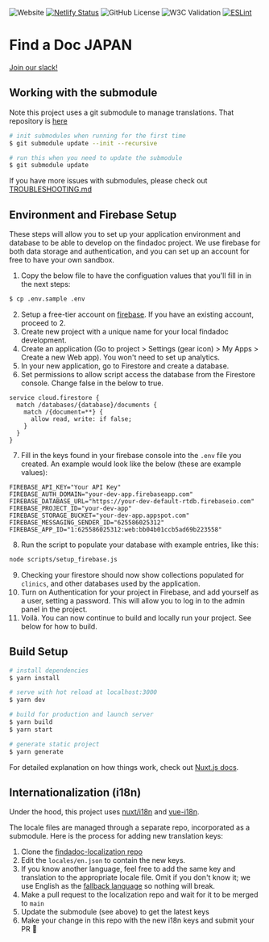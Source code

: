 ![Website](https://img.shields.io/website?down_color=lightgrey&down_message=offline&up_color=blue&up_message=online&url=https%3A%2F%2Ffindadocjp.org%2F)
[![Netlify Status](https://api.netlify.com/api/v1/badges/30c2d6af-eafd-4542-a071-d4cd0d7868a8/deploy-status)](https://app.netlify.com/sites/findadoc/deploys)
![GitHub License](https://img.shields.io/github/license/ourjapanlife/findadoc-frontend)
![W3C Validation](https://img.shields.io/w3c-validation/html?targetUrl=https%3A%2F%2Ffindadocjp.org/)
[![ESLint](https://github.com/ourjapanlife/findadoc-frontend/actions/workflows/eslint.yml/badge.svg)](https://github.com/ourjapanlife/findadoc-frontend/actions/workflows/eslint.yml)

# Find a Doc JAPAN

[Join our slack!](https://join.slack.com/t/find-a-doc/shared_invite/zt-s4744a6o-MGaGHzLN5wB9aXeha3vdsQ)

## Working with the submodule

Note this project uses a git submodule to manage translations. That repository is [here](https://github.com/ourjapanlife/findadoc-localization)

```bash
# init submodules when running for the first time
$ git submodule update --init --recursive
```

```bash
# run this when you need to update the submodule
$ git submodule update
```

If you have more issues with submodules, please check out [TROUBLESHOOTING.md](https://github.com/ourjapanlife/findadoc-frontend/blob/main/TROUBLESHOOTING.md)

## Environment and Firebase Setup

These steps will allow you to set up your application environment and database to be able to develop on the findadoc project.
We use firebase for both data storage and authentication, and you can set up an account for free to have your own sandbox.

1. Copy the below file to have the configuation values that you'll fill in in the next steps:

```bash
$ cp .env.sample .env
```

2. Setup a free-tier account on [firebase](https://firebase.google.com/). If you have an existing account, proceed to 2.
3. Create new project with a unique name for your local findadoc development.
4. Create an application (Go to project > Settings (gear icon) > My Apps > Create a new Web app). You won't need to set up analytics.
5. In your new application, go to Firestore and create a database.
6. Set permissions to allow script access the database from the Firestore console. Change false in the below to true.
```
service cloud.firestore {
  match /databases/{database}/documents {
    match /{document=**} {
      allow read, write: if false;
    }
  }
}
```
7. Fill in the keys found in your firebase console into the `.env` file you created. An example would look like the below (these are example values):
```
FIREBASE_API_KEY="Your API Key"
FIREBASE_AUTH_DOMAIN="your-dev-app.firebaseapp.com"
FIREBASE_DATABASE_URL="https://your-dev-default-rtdb.firebaseio.com"
FIREBASE_PROJECT_ID="your-dev-app"
FIREBASE_STORAGE_BUCKET="your-dev-app.appspot.com"
FIREBASE_MESSAGING_SENDER_ID="625586025312"
FIREBASE_APP_ID="1:625586025312:web:bb04b01ccb5ad69b223558"
```
8. Run the script to populate your database with example entries, like this:
```bash
node scripts/setup_firebase.js
```
9. Checking your firestore should now show collections populated for `clinics`, and other databases used by the application.
10. Turn on Authentication for your project in Firebase, and add yourself as a user, setting a password. This will allow you to log in to the admin panel in the project.
11. Voilà. You can now continue to build and locally run your project. See below for how to build.

## Build Setup

```bash
# install dependencies
$ yarn install

# serve with hot reload at localhost:3000
$ yarn dev

# build for production and launch server
$ yarn build
$ yarn start

# generate static project
$ yarn generate
```

For detailed explanation on how things work, check out [Nuxt.js docs](https://nuxtjs.org).

## Internationalization (i18n)

Under the hood, this project uses [nuxt/i18n](https://i18n.nuxtjs.org/) and [vue-i18n](https://kazupon.github.io/vue-i18n/).

The locale files are managed through a separate repo, incorporated as a submodule. Here is the process for adding new translation keys:

1. Clone the [findadoc-localization repo](https://github.com/ourjapanlife/findadoc-localization)
2. Edit the `locales/en.json` to contain the new keys.
3. If you know another language, feel free to add the same key and translation to the appropriate locale file. Omit if you don't know it; we use English as the [fallback language](https://kazupon.github.io/vue-i18n/guide/fallback.html) so nothing will break.
4. Make a pull request to the localization repo and wait for it to be merged to `main`
5. Update the submodule (see above) to get the latest keys
6. Make your change in this repo with the new i18n keys and submit your PR 🎉
